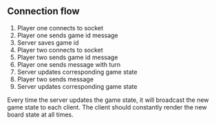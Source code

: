 ## Connection flow

1. Player one connects to socket
2. Player one sends game id message
3. Server saves game id
4. Player two connects to socket
5. Player two sends game id message
6. Player one sends message with turn
7. Server updates corresponding game state
8. Player two sends message
9. Server updates corresponding game state

Every time the server updates the game state, it will broadcast the new game state to each client.
The client should constantly render the new board state at all times.
